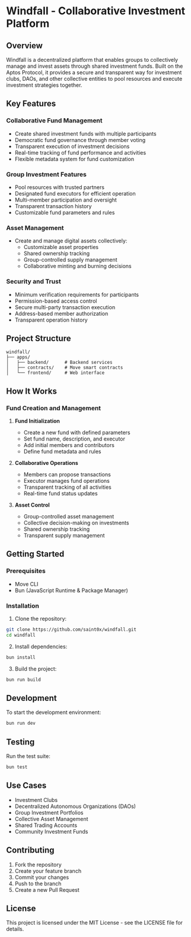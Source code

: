 # Windfall - Collaborative Investment Platform

## Overview

Windfall is a decentralized platform that enables groups to collectively manage and invest assets through shared investment funds. Built on the Aptos Protocol, it provides a secure and transparent way for investment clubs, DAOs, and other collective entities to pool resources and execute investment strategies together.

## Key Features

### Collaborative Fund Management
- Create shared investment funds with multiple participants
- Democratic fund governance through member voting
- Transparent execution of investment decisions
- Real-time tracking of fund performance and activities
- Flexible metadata system for fund customization

### Group Investment Features
- Pool resources with trusted partners
- Designated fund executors for efficient operation
- Multi-member participation and oversight
- Transparent transaction history
- Customizable fund parameters and rules

### Asset Management
- Create and manage digital assets collectively:
  - Customizable asset properties
  - Shared ownership tracking
  - Group-controlled supply management
  - Collaborative minting and burning decisions

### Security and Trust
- Minimum verification requirements for participants
- Permission-based access control
- Secure multi-party transaction execution
- Address-based member authorization
- Transparent operation history

## Project Structure

```
windfall/
├── apps/
│   ├── backend/      # Backend services
│   ├── contracts/    # Move smart contracts
│   └── frontend/     # Web interface
```

## How It Works

### Fund Creation and Management
1. **Fund Initialization**
   - Create a new fund with defined parameters
   - Set fund name, description, and executor
   - Add initial members and contributors
   - Define fund metadata and rules

2. **Collaborative Operations**
   - Members can propose transactions
   - Executor manages fund operations
   - Transparent tracking of all activities
   - Real-time fund status updates

3. **Asset Control**
   - Group-controlled asset management
   - Collective decision-making on investments
   - Shared ownership tracking
   - Transparent supply management

## Getting Started

### Prerequisites
- Move CLI
- Bun (JavaScript Runtime & Package Manager)

### Installation

1. Clone the repository:
```bash
git clone https://github.com/saint0x/windfall.git
cd windfall
```

2. Install dependencies:
```bash
bun install
```

3. Build the project:
```bash
bun run build
```

## Development

To start the development environment:

```bash
bun run dev
```

## Testing

Run the test suite:

```bash
bun test
```

## Use Cases

- Investment Clubs
- Decentralized Autonomous Organizations (DAOs)
- Group Investment Portfolios
- Collective Asset Management
- Shared Trading Accounts
- Community Investment Funds

## Contributing

1. Fork the repository
2. Create your feature branch
3. Commit your changes
4. Push to the branch
5. Create a new Pull Request

## License

This project is licensed under the MIT License - see the LICENSE file for details.
